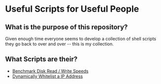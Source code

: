 # Useful Scripts for Useful People

## What is the purpose of this repository?

Given enough time everyone seems to develop a collection of shell scripts
they go back to over and over -- this is my collection.

## What Scripts are their?
* [Benchmark Disk Read / Write Speeds](./disk_benchmark.md)
* [Dynamically Whitelist a IP Address](./dynamic_whitelist.md)
